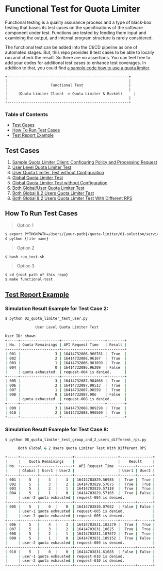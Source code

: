 # Functional Test for Quota Limiter
Functional testing is a quality assurance process and a type of black-box testing that bases its test cases on the specifications of the software component under test. Functions are tested by feeding them input and examining the output, and internal program structure is rarely considered.

The functional test can be added into the CI/CD pipeline as one of automated stages. 
But, this repo provides 8 test cases to be able to locally run and check the result. So there are no assertions. You can feel free to add your codes for additional test cases to enhance test coverages. In addition to that, you could find [a sample code how to use a quota limiter](./01_quota_limiter_client_sample.py).

```
+--------------------------------------------------------+
|                                                        |
|                    Functional Test                     |
|                                                        |
|     (Quota Limiter Client -> Quota Limiter & Bucket)     |
|                                                        |
+--------------------------------------------------------+
```

### Table of Contents
- [Test Cases](#test-cases)
- [How To Run Test Cases](#how-to-run-test-cases)
- [Test Report Example](#test-report-example)


## Test Cases
1. [Sample Quota Limiter Client: Configuring Policy and Processing Request](./01_quota_limiter_client_sample.py)
2. [User Level Quota Limiter Test](./02_quota_limiter_test_user.py)
3. [User Quota Limiter Test without Configuration](./03_quota_limiter_test_user_no_config.py)
4. [Global Quota Limiter Test](./04_quota_limiter_test_group.py)
5. [Global Quota Limiter Test without Configuration](./05_quota_limiter_test_group_no_config.py)
6. [Both Global/User Quota Limiter Test](./06_quota_limiter_test_group_and_user.py)
7. [Both Global & 2 Users Quota Limiter Test](./07_quota_limiter_test_group_and_2_users.py)
8. [Both Global & 2 Users Quota Limiter Test With Different RPS](./08_quota_limiter_test_group_and_2_users_different_rps.py)

## How To Run Test Cases

> Option 1
```bash
$ export PYTHONPATH=/Users/{your-path}/quota-limiter/01-solution/services/quota-limiter
$ python {file name}
```

> Option 2
```bash
$ bash run_test.sh
```

> Option 3
```bash
$ cd {root path of this repo}
$ make functional-test
```

## [Test Report Example](./test-result_sample.txt)

### Simulation Result Example for Test Case 2:

```bash
$ python 02_quota_limiter_test_user.py

              User Level Quota Limiter Test

User ID: shawn
+-----+------------------+--------------------+--------+
| No. | Quota Remainings | API Request Time   | Result |
+-----+------------------+--------------------+--------+
| 001 |                3 | 16414732086.960781 |  True  |
| 002 |                2 | 16414732086.96167  |  True  |
| 003 |                1 | 16414732086.961899 |  True  |
| 004 |                0 | 16414732086.96209  | False  |
|     | quota exhausted. | request-004 is denied.      |
+-----+------------------+--------------------+--------+
| 005 |                3 | 16414732087.984068 |  True  |
| 006 |                2 | 16414732087.98513  |  True  |
| 007 |                1 | 16414732087.98559  |  True  |
| 008 |                0 | 16414732087.986    | False  |
|     | quota exhausted. | request-008 is denied.      |
+-----+------------------+--------------------+--------+
| 009 |                3 | 16414732088.989298 |  True  |
| 010 |                2 | 16414732088.990509 |  True  |
+-----+------------------+--------------------+--------+
```

### Simulation Result Example for Test Case 8:

```bash
$ python 08_quota_limiter_test_group_and_2_users_different_rps.py

      Both Global & 2 Users Quota Limiter Test With Different RPS

+-----+------------------------+--------------------+---------------+
|     |    Quota Remainings    |                    |    Result     |
| No. +--------+-------+-------+  API Request Time  +-------+-------+
|     | Global | User1 | User2 |                    | User1 | User2 |
+-----+--------+-------+-------+--------------------+-------+-------+
| 001 |    5   |    4  |    3  | 16414703829.56985  |  True |  True |
| 002 |    5   |    3  |    2  | 16414703829.57075  |  True |  True |
| 003 |    5   |    2  |    1  | 16414703829.57118  |  True |  True |
| 004 |    5   |    1  |    0  | 16414703829.57165  |  True | False |
|     | user-2 quota exhausted | request-004 is denied.             |
+-----+--------+-------+-------+--------------------+-------+-------+
| 005 |    5   |    0  |    0  | 16414703830.07682  | False | False |
|     | user-1 quota exhausted | request-005 is denied.             |
|     | user-2 quota exhausted | request-005 is denied.             |
+-----+--------+-------+-------+--------------------+-------+-------+
| 006 |    5   |    4  |    3  | 16414703831.102379 |  True |  True |
| 007 |    5   |    3  |    2  | 16414703831.10625  |  True |  True |
| 008 |    5   |    2  |    1  | 16414703831.107672 |  True |  True |
| 009 |    5   |    1  |    0  | 16414703831.109152 |  True | False |
|     | user-2 quota exhausted | request-009 is denied.             |
+-----+--------+-------+-------+--------------------+-------+-------+
| 010 |    5   |    0  |    0  | 16414703831.61685  | False | False |
|     | user-1 quota exhausted | request-010 is denied.             |
|     | user-2 quota exhausted | request-010 is denied.             |
+-----+--------+-------+-------+--------------------+-------+-------+
```
